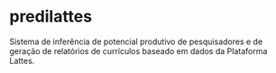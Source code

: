 # predilattes
Sistema de inferência de potencial produtivo de pesquisadores e de geração de relatórios de currículos baseado em dados da Plataforma Lattes.
